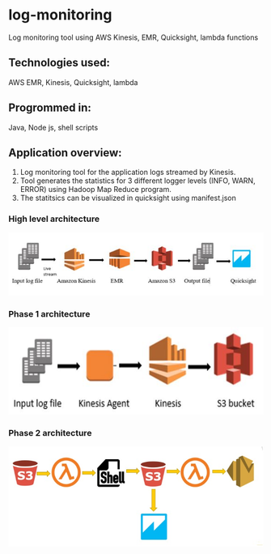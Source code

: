 # log-monitoring
Log monitoring tool using AWS Kinesis, EMR, Quicksight, lambda functions

## Technologies used: 
AWS EMR, Kinesis, Quicksight, lambda

## Progrommed in:
Java, Node js, shell scripts

## Application overview:
1. Log monitoring tool for the application logs streamed by Kinesis.
2. Tool generates the statistics for 3 different logger levels (INFO, WARN, ERROR) using Hadoop Map Reduce program.
3. The statitsics can be visualized in quicksight using manifest.json

### High level architecture
![High level overview](high_level_architecture.JPG)

### Phase 1 architecture
![Phase 1 overview](phase1_architecture.JPG)

### Phase 2 architecture
![Phase 2 overview](phase2_architecture.jpg)
